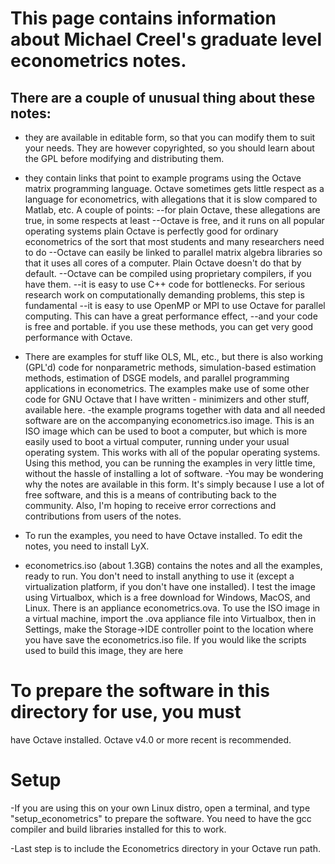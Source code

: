 # This page contains information about Michael Creel's graduate level econometrics notes.

## There are a couple of unusual thing about these notes:
- they are available in editable form, so that you can modify them to suit your needs. They are however copyrighted, so you should learn about the GPL before modifying and distributing them.
- they contain links that point to example programs using the Octave matrix programming language. Octave sometimes gets little respect as a language for econometrics, with allegations that it is slow compared to Matlab, etc. A couple of points:
--for plain Octave, these allegations are true, in some respects at least
--Octave is free, and it runs on all popular operating systems
plain Octave is perfectly good for ordinary econometrics of the sort that most students and many researchers need to do
--Octave can easily be linked to parallel matrix algebra libraries so that it uses all cores of a computer. Plain Octave doesn't do that by default.
--Octave can be compiled using proprietary compilers, if you have them.
--it is easy to use C++ code for bottlenecks. For serious research work on computationally demanding problems, this step is fundamental
--it is easy to use OpenMP or MPI to use Octave for parallel computing. This can have a great performance effect, --and your code is free and portable.
if you use these methods, you can get very good performance with Octave.
- There are examples for stuff like OLS, ML, etc., but there is also working (GPL'd) code for nonparametric methods, simulation-based estimation methods, estimation of DSGE models, and parallel programming applications in econometrics. The examples make use of some other code for GNU Octave that I have written - minimizers and other stuff, available here.
-the example programs together with data and all needed software are on the accompanying econometrics.iso image. This is an ISO image which can be used to boot a computer, but which is more easily used to boot a virtual computer, running under your usual operating system. This works with all of the popular operating systems. Using this method, you can be running the examples in very little time, without the hassle of installing a lot of software.
-You may be wondering why the notes are available in this form. It's simply because I use a lot of free software, and this is a means of contributing back to the community. Also, I'm hoping to receive error corrections and contributions from users of the notes.

- To run the examples, you need to have Octave installed. To edit the notes, you need to install LyX.
- econometrics.iso (about 1.3GB) contains the notes and all the examples, ready to run. You don't need to install anything to use it (except a virtualization platform, if you don't have one installed). I test the image using Virtualbox, which is a free download for Windows, MacOS, and Linux. There is an appliance econometrics.ova. To use the ISO image in a virtual machine, import the .ova appliance file into Virtualbox, then in Settings, make the Storage->IDE controller point to the location where you have save the econometrics.iso file. If you would like the scripts used to build this image, they are here

# To prepare the software in this directory for use, you must
have Octave installed. Octave v4.0 or more recent is recommended.

# Setup
-If you are using this on your own Linux distro, open a terminal,
and type "setup_econometrics" to prepare the software. You need
to have the gcc compiler and build libraries installed for this
to work.

-Last step is to include the Econometrics directory in your Octave
run path.



